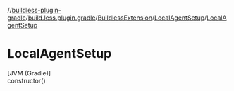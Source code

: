 //[buildless-plugin-gradle](../../../../index.md)/[build.less.plugin.gradle](../../index.md)/[BuildlessExtension](../index.md)/[LocalAgentSetup](index.md)/[LocalAgentSetup](-local-agent-setup.md)

# LocalAgentSetup

[JVM (Gradle)]\
constructor()
